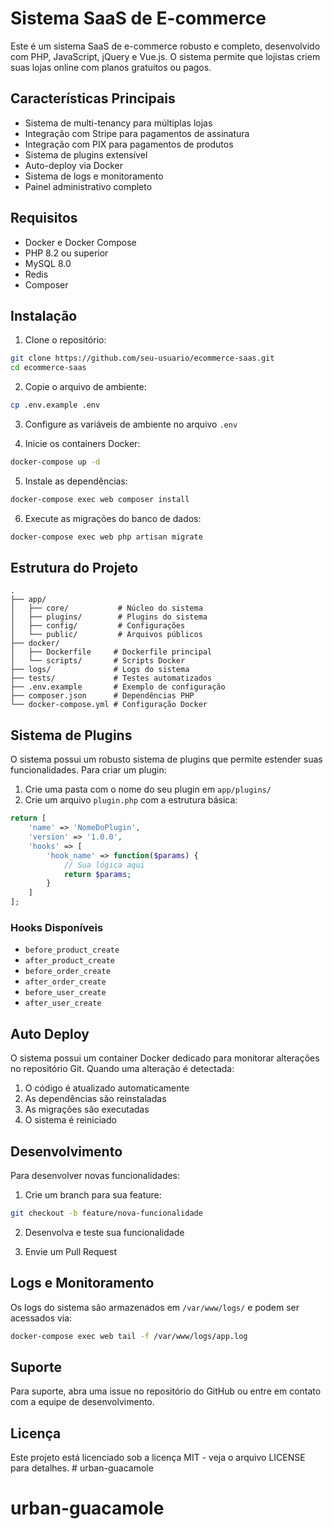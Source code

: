 # Sistema SaaS de E-commerce

Este é um sistema SaaS de e-commerce robusto e completo, desenvolvido com PHP, JavaScript, jQuery e Vue.js. O sistema permite que lojistas criem suas lojas online com planos gratuitos ou pagos.

## Características Principais

- Sistema de multi-tenancy para múltiplas lojas
- Integração com Stripe para pagamentos de assinatura
- Integração com PIX para pagamentos de produtos
- Sistema de plugins extensível
- Auto-deploy via Docker
- Sistema de logs e monitoramento
- Painel administrativo completo

## Requisitos

- Docker e Docker Compose
- PHP 8.2 ou superior
- MySQL 8.0
- Redis
- Composer

## Instalação

1. Clone o repositório:
```bash
git clone https://github.com/seu-usuario/ecommerce-saas.git
cd ecommerce-saas
```

2. Copie o arquivo de ambiente:
```bash
cp .env.example .env
```

3. Configure as variáveis de ambiente no arquivo `.env`

4. Inicie os containers Docker:
```bash
docker-compose up -d
```

5. Instale as dependências:
```bash
docker-compose exec web composer install
```

6. Execute as migrações do banco de dados:
```bash
docker-compose exec web php artisan migrate
```

## Estrutura do Projeto

```
.
├── app/
│   ├── core/           # Núcleo do sistema
│   ├── plugins/        # Plugins do sistema
│   ├── config/         # Configurações
│   └── public/         # Arquivos públicos
├── docker/
│   ├── Dockerfile     # Dockerfile principal
│   └── scripts/       # Scripts Docker
├── logs/              # Logs do sistema
├── tests/             # Testes automatizados
├── .env.example       # Exemplo de configuração
├── composer.json      # Dependências PHP
└── docker-compose.yml # Configuração Docker
```

## Sistema de Plugins

O sistema possui um robusto sistema de plugins que permite estender suas funcionalidades. Para criar um plugin:

1. Crie uma pasta com o nome do seu plugin em `app/plugins/`
2. Crie um arquivo `plugin.php` com a estrutura básica:

```php
return [
    'name' => 'NomeDoPlugin',
    'version' => '1.0.0',
    'hooks' => [
        'hook_name' => function($params) {
            // Sua lógica aqui
            return $params;
        }
    ]
];
```

### Hooks Disponíveis

- `before_product_create`
- `after_product_create`
- `before_order_create`
- `after_order_create`
- `before_user_create`
- `after_user_create`

## Auto Deploy

O sistema possui um container Docker dedicado para monitorar alterações no repositório Git. Quando uma alteração é detectada:

1. O código é atualizado automaticamente
2. As dependências são reinstaladas
3. As migrações são executadas
4. O sistema é reiniciado

## Desenvolvimento

Para desenvolver novas funcionalidades:

1. Crie um branch para sua feature:
```bash
git checkout -b feature/nova-funcionalidade
```

2. Desenvolva e teste sua funcionalidade

3. Envie um Pull Request

## Logs e Monitoramento

Os logs do sistema são armazenados em `/var/www/logs/` e podem ser acessados via:

```bash
docker-compose exec web tail -f /var/www/logs/app.log
```

## Suporte

Para suporte, abra uma issue no repositório do GitHub ou entre em contato com a equipe de desenvolvimento.

## Licença

Este projeto está licenciado sob a licença MIT - veja o arquivo LICENSE para detalhes. # urban-guacamole
# urban-guacamole
